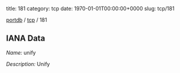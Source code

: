 title: 181
category: tcp
date: 1970-01-01T00:00:00+0000
slug: tcp/181

[portdb](/) / [tcp](/category/tcp.html) / 181


## IANA Data

_Name:_ unify

_Description:_ Unify

